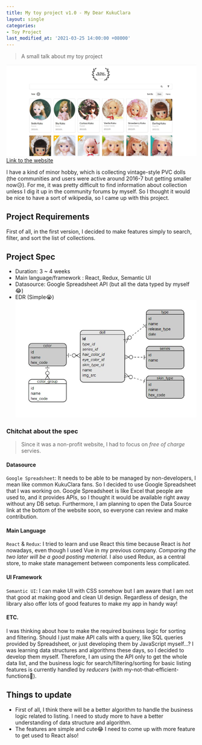```yaml
---
title: My toy project v1.0 - My Dear KukuClara
layout: single
categories:
- Toy Project
last_modified_at: '2021-03-25 14:00:00 +08000'
---
```

> A small talk about my toy project

![Screenshot](/assets/images/screenshot-mdk-v1.JPG)
[Link to the website](https://my-dear-kukuclara.netlify.app/)

I have a kind of minor hobby, which is collecting vintage-style PVC dolls (the communities and users were active around 2016-7 but getting smaller now😥). For me, it was pretty difficult to find information about collection unless I dig it up in the community forums by myself. So I thought it would be nice to have a sort of wikipedia, so I came up with this project.

## Project Requirements
First of all, in the first version, I decided to make features simply to search, filter, and sort the list of collections.

## Project Spec
* Duration: 3 ~ 4 weeks
* Main language/framework : React, Redux, Semantic UI
* Datasource: Google Spreadsheet API (but all the data typed by myself😂)
* EDR (Simple😭)
![ERD](/assets/images/erd-mdk-v1.JPG)

### Chitchat about the spec
> Since it was a non-profit website, I had to focus on *free of charge* servies.

#### Datasource
`Google Spreadsheet`: It needs to be able to be managed by non-developers, I mean like common KukuClara fans. So I decided to use Google Spreadsheet that I was working on. Google Spreadsheet is like Excel that people are used to, and it provides APIs, so I thought it would be available right away without any DB setup. Furthermore, I am planning to open the Data Source link at the bottom of the website soon, so everyone can review and make contribution.

#### Main Language
`React` & `Redux`: I tried to learn and use React this time because React is *hot* nowadays, even though I used Vue in my previous company. *Comparing the two later will be a good posting material.* I also used Redux, as a central store, to make state management between components less complicated.

#### UI Framework
`Semantic UI`: I can make UI with CSS somehow but I am aware that I am not that good at making good and clean UI design. Regardless of design, the library also offer lots of good features to make my app in handy way!

#### ETC.
I was thinking about how to make the required business logic for sorting and filtering. Should I just make API calls with a query, like SQL queries provided by Spreadsheet, or just developing them by JavaScript myself...? I was learning data structures and algorithms these days, so I decided to develop them myself. Therefore, I am using the API only to get the whole data list, and the business logic for search/filtering/sorting for basic listing features is currently handled by *reducers* (with my-not-that-efficient-functions🤔).

## Things to update
* First of all, I think there will be a better algorithm to handle the business logic related to listing. I need to study more to have a better understanding of data structure and algorithm.
* The features are simple and cute😂 I need to come up with more feature to get used to React also!
